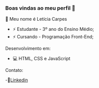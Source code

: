 ### Boas vindas ao meu perfil 👊 

<!---
leCarpes/leCarpes is a ✨ special ✨ repository because its `README.md` (this file) appears on your GitHub profile.
You can click the Preview link to take a look at your changes.
--->

👋 Meu nome é Letícia Carpes

- ⚡ Estudante - 3º ano do Ensino Médio;
- ⚡ Cursando - Programação Front-End;


Desenvolvimento em:
- 💻 HTML, CSS e JavaScript


Contato:

-🔗[Linkedin](https://www.linkedin.com/in/let%C3%ADcia-carpes-b34aa1302/)





